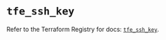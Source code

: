 # `tfe_ssh_key`

Refer to the Terraform Registry for docs: [`tfe_ssh_key`](https://registry.terraform.io/providers/hashicorp/tfe/0.63.0/docs/resources/ssh_key).
